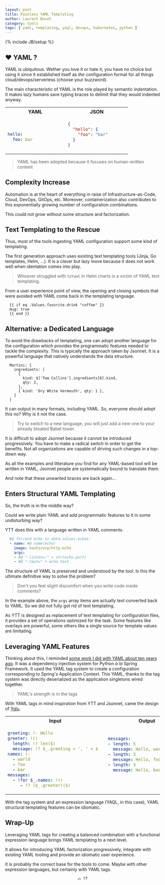 ```yaml
---
layout: post
title: Painless YAML Templating
author: Laurent Bovet
category: tools
tags: [ yaml, templating, yaql, devops, kubernetes, python ]
---
```

{% include JB/setup %}

## ❤️ YAML ?

YAML is ubiquitous. Wether you love it or hate it, you have no choice but using it since it established itself as _the_ configuration format for all things cloud/devops/serverless (choose your buzzword).

The main characteristic of YAML is the role played by semantic indentation. It makes lazy humans save typing braces to delimit that they would indented anyway.

<table>
<tr><th>YAML</th><th>JSON</th></tr>
<tr>
<td>

```yaml

hello:
  foo: bar            


```
</td>
<td>

```json
{
  "hello": {
    "foo": "bar"       
  }
}
```
</td>
</tr>
</table>
    
> YAML has been adopted because it focuses on human-written content

## Complexity Increase

Automation is at the heart of everything in raise of Infrastructure-as-Code, Cloud, DevOps, GitOps, etc. 
Moreover, containerization also contributes to this exponentially growing number of configuration combinations.

This could not grow without some structure and factorization.

## Text Templating to the Rescue

Thus, most of the tools ingesting YAML configuration support some kind of templating.

The first generation approach uses existing text templating tools (Jinja, Go templates, Helm, ...).
It is a clever but lazy move because it does not work well when identation comes into play.

> Whoever struggled with `toYaml` in Helm charts is a victim of YAML text templating.

From a user experience point of view, the opening and closing symbols that were avoided with YAML come back in the templating language. 

```helm
  {{ if eq .Values.favorite.drink "coffee" }}
  mug: true
  {{ end }}
```

## Alternative: a Dedicated Language

To avoid the drawbacks of templating, one can adopt another language for the configuration which provides the programmatic features needed to tackle the complexity. This is typically the approach taken by Jsonnet. It is a powerful language that natively understands the data structure.

```jsonnet
  Martini: {
    ingredients: [
      {
        kind: $['Tom Collins'].ingredients[0].kind,
        qty: 2,
      },
      { kind: 'Dry White Vermouth', qty: 1 },
    ]
  }
```

It can output in many formats, including YAML. So, everyone should adopt this no? Why is it not the case.

> Try to switch to a new language, you will just add a new one to your already bloated Babel tower.

It is difficult to adopt Jsonnet because it cannot be introduced progressively. You have to make a radical switch in order to get the benefits. Not all organizations are capable of driving such changes in a top-down way.

As all the examples and litterature you find for any YAML-based tool will be written in YAML, Jsonnet people are systematically bound to translate them.

And note that these unwanted braces are back again...

## Enters Structural YAML Templating

So, the truth is in the middle way?

Could we write plain YAML and add programmatic features to it in some undisturbing way?

YTT does this with a language written in YAML comments.

```yaml
  #@ for/end echo in data.values.echos:
  - name: #@ name(echo)
    image: hashicorp/http-echo
    args:
    - #@ "-listen=:" + str(echo.port)
    - #@ "-text=" + echo.text
```

The structure of YAML is preserved and understood by the tool.
Is this the ultimate definitive way to solve the problem? 

> Don't you feel slight discomfort when you write code inside comments?

In the example above, the `args` array items are actually text converted back to YAML. So we did not fully got rid of text templating.

As YTT is designed as replacement of text templating for configuration files, it provides a set of operations optimized for the task. Some features like overlays are powerful, some others like a single source for template values are limitating.

## Leveraging YAML Features

Thinking about this, I reminded [some work I did with YAML about ten years ago](https://github.com/wfrog/wfrog/tree/master/wfcommon/config). It was a dependency injection system for Python _à la_ Spring Framework. It used the YAML tag system to create a configuration corresponding to Spring's Application Context. This YAML, thanks to the tag system was directly deserialized as the application singletons wired together.

> YAML's strength is in the tags

With YAML tags in mind inspiration from YTT and Jsonnet, came the design of [Yglu](https://yglu.io).


<table>
<tr><th>Input</th><th>Output</th></tr>
<tr>
<td>

```yaml
greeting: !- Hello
greeter: !()
  length: !? len($)
  message: !? $_.greeting + ', ' + $  
names: !-
  - world
  - foo
  - bar
messages:
  - !for $_.names: !()
     - !? ($_.greeter)($)          
```
</td>
<td>

```yaml
messages:
- length: 5
  message: Hello, world        
- length: 3
  message: Hello, foo
- length: 3
  message: Hello, bar




```
</td>
</tr>
</table>

With the tag system and an expression language (YAQL, in this case), YAML structural templating features can be idiomatic.

## Wrap-Up

Leveraging YAML tags for creating a balanced combination with a functional expression language brings YAML templating to a next level. 

It allows for introducing YAML factorization progressively, integrate with existing YAML tooling and provide an idiomatic user experience.

It is probably the correct base for the tools to come. Maybe with other expression languages, but certainly with YAML tags.

<p align=center>
<code>ᕄ <b>!?</b></code>
<p>